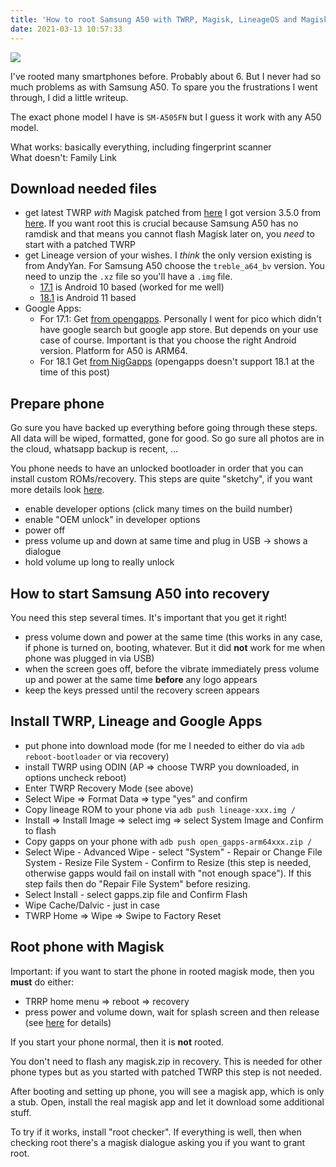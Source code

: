 ```yaml
---
title: 'How to root Samsung A50 with TWRP, Magisk, LineageOS and Magisk'
date: 2021-03-13 10:57:33
---
```


<img src="http://howto.philippkeller.com/images/lineage.jpg" />

I've rooted many smartphones before. Probably about 6. But I never had so much problems as with Samsung A50. To spare you the frustrations I went through, I did a little writeup.

The exact phone model I have is `SM-A505FN` but I guess it work with any A50 model.

What works: basically everything, including fingerprint scanner  
What doesn't: Family Link

<!-- more -->

## Download needed files

- get latest TWRP *with* Magisk patched from [here](https://forum.xda-developers.com/f/samsung-galaxy-a50-guides-news-discussion.8682/) I got version 3.5.0 from [here](https://forum.xda-developers.com/t/guide-recovery-unofficial-twrp-v3-5-0-for-samsung-galaxy-a50.4216765/). If you want root this is crucial because Samsung A50 has no ramdisk and that means you cannot flash Magisk later on, you *need* to start with a patched TWRP
- get Lineage version of your wishes. I *think* the only version existing is from AndyYan. For Samsung A50 choose the `treble_a64_bv` version. You need to unzip the `.xz` file so you'll have a `.img` file.
	- [17.1](https://sourceforge.net/projects/andyyan-gsi/files/lineage-17.x/) is Android 10 based (worked for me well)
	- [18.1](https://sourceforge.net/projects/andyyan-gsi/files/lineage-18.x/) is Android 11 based
- Google Apps:
	- For 17.1: Get [from opengapps](https://opengapps.org/). Personally I went for pico which didn't have google search but google app store. But depends on your use case of course. Important is that you choose the right Android version. Platform for A50 is ARM64.
	- For 18.1 Get [from NigGapps](https://sourceforge.net/projects/nikgapps/files/Releases/NikGapps-R/) (opengapps doesn't support 18.1 at the time of this post)

## Prepare phone

Go sure you have backed up everything before going through these steps. All data will be wiped, formatted, gone for good. So go sure all photos are in the cloud, whatsapp backup is recent, …

You phone needs to have an unlocked bootloader in order that you can install custom ROMs/recovery. This steps are quite "sketchy", if you want more details look [here](https://www.hardreset.info/devices/samsung/samsung-galaxy-a50/faq/bootloader-unlock/).


- enable developer options (click many times on the build number)
- enable "OEM unlock" in developer options
- power off
- press volume up and down at same time and plug in USB -> shows a dialogue
- hold volume up long to really unlock

## How to start Samsung A50 into recovery

You need this step several times. It's important that you get it right!

- press volume down and power at the same time (this works in any case, if phone is turned on, booting, whatever. But it did **not** work for me when phone was plugged in via USB)
- when the screen goes off, before the vibrate immediately press volume up and power at the same time **before** any logo appears
- keep the keys pressed until the recovery screen appears

## Install TWRP, Lineage and Google Apps


- put phone into download mode (for me I needed to either do via `adb reboot-bootloader` or via recovery)
- install TWRP using ODIN (AP ⇒ choose TWRP you downloaded, in options uncheck reboot)
- Enter TWRP Recovery Mode (see above)
- Select Wipe ⇒ Format Data ⇒ type "yes" and confirm
- Copy lineage ROM to your phone via `adb push lineage-xxx.img /`
- Install ⇒ Install Image ⇒ select img ⇒ select System Image and Confirm to flash
- Copy gapps on your phone with `adb push open_gapps-arm64xxx.zip /`
- Select Wipe - Advanced Wipe - select "System" - Repair or Change File System - Resize File System - Confirm to Resize (this step is needed, otherwise gapps would fail on install with "not enough space"). If this step fails then do "Repair File System" before resizing.
- Select Install - select gapps.zip file and Confirm Flash
- Wipe Cache/Dalvic - just in case
- TWRP Home ⇒ Wipe ⇒ Swipe to Factory Reset

## Root phone with Magisk

Important: if you want to start the phone in rooted magisk mode, then you **must** do either:

- TRRP home menu ⇒ reboot ⇒ recovery
- press power and volume down, wait for splash screen and then release (see [here](https://topjohnwu.github.io/Magisk/install.html#magisk-in-recovery) for details)

If you start your phone normal, then it is **not** rooted.

You don't need to flash any magisk.zip in recovery. This is needed for other phone types but as you started with patched TWRP this step is not needed.

After booting and setting up phone, you will see a magisk app, which is only a stub. Open, install the real magisk app and let it download some additional stuff.

To try if it works, install "root checker". If everything is well, then when checking root there's a magisk dialogue asking you if you want to grant root. 